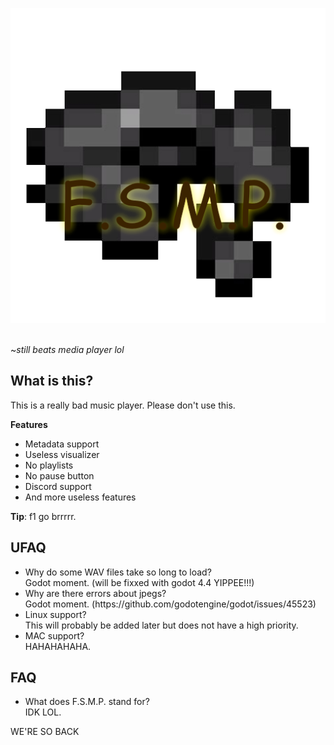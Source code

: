 <p align="center">
  <img src="Assets\Sprites\FSMPLogo.png" alt="logo"/>
</p>

<br>
~<i>still beats media player lol</i>

## What is this?
This is a really bad music player. Please don't use this.

<b>Features</b>
<ul>
<li>Metadata support</li>
<li>Useless visualizer</li>
<li>No playlists</li>
<li>No pause button</li>
<li>Discord support</li>
<li>And more useless features</li>
</ul>

<b>Tip</b>: f1 go brrrrr.

## UFAQ
<ul>
	<li>Why do some WAV files take so long to load?<br>
	Godot moment. (will be fixxed with godot 4.4 YIPPEE!!!)
	</li>
	<li>Why are there errors about jpegs?<br>
	Godot moment. (https://github.com/godotengine/godot/issues/45523)
	</li>
	<li>Linux support?<br>
	This will probably be added later but does not have a high priority.
	</li>
	<li>MAC support?<br>
	HAHAHAHAHA.
	</li>
</ul>

## FAQ
<ul>
	<li>What does F.S.M.P. stand for?<br>
	IDK LOL.
	</li>
</ul>





WE'RE SO BACK
